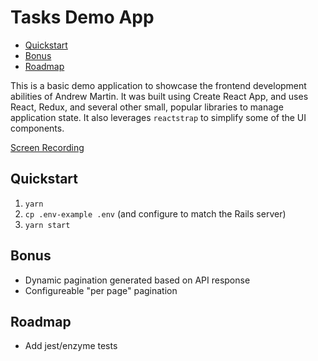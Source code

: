 # Tasks Demo App

- [Quickstart](#quickstart)
- [Bonus](#bonus)
- [Roadmap](#roadmap)

This is a basic demo application to showcase the frontend development abilities of Andrew Martin. It was built using Create React App, and uses React, Redux, and several other small, popular libraries to manage application state. It also leverages `reactstrap` to simplify some of the UI components.

[Screen Recording](http://cloud.believelabs.com/cbac91e56848)

## Quickstart

1. `yarn`
2. `cp .env-example .env` (and configure to match the Rails server)
3. `yarn start`

## Bonus

- Dynamic pagination generated based on API response
- Configureable "per page" pagination

## Roadmap

- Add jest/enzyme tests
